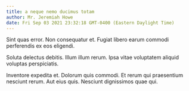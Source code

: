 ```yaml
---
title: a neque nemo ducimus totam
author: Mr. Jeremiah Howe
date: Fri Sep 03 2021 23:32:18 GMT-0400 (Eastern Daylight Time)
---
```

Sint quas error. Non consequatur et. Fugiat libero earum commodi perferendis ex eos eligendi.

 Soluta delectus debitis. Illum illum rerum. Ipsa vitae voluptatem aliquid voluptas perspiciatis.

 Inventore expedita et. Dolorum quis commodi. Et rerum qui praesentium nesciunt rerum. Aut eius quis. Nesciunt dignissimos quae qui.